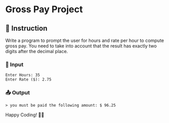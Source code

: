 # Gross Pay Project

## 📄 Instruction
Write a program to prompt the user for hours and rate per hour to compute gross pay. You need to take into account that the result has exactly two digits after the decimal place.

### 📝 Input
```
Enter Hours: 35
Enter Rate ($): 2.75
```

### 📤 Output
```
> you must be paid the following amount: $ 96.25
```

Happy Coding! 🚀✨
